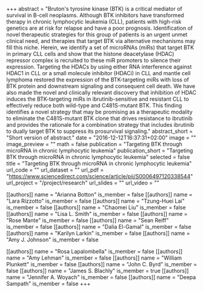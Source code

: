 +++
abstract = "Bruton's tyrosine kinase (BTK) is a critical mediator of survival in B-cell neoplasms. Although BTK inhibitors have transformed therapy in chronic lymphocytic leukemia (CLL), patients with high-risk genetics are at risk for relapse and have a poor prognosis. Identification of novel therapeutic strategies for this group of patients is an urgent unmet clinical need, and therapies that target BTK via alternative mechanisms may fill this niche. Herein, we identify a set of microRNAs (miRs) that target BTK in primary CLL cells and show that the histone deacetylase (HDAC) repressor complex is recruited to these miR promoters to silence their expression. Targeting the HDACs by using either RNA interference against HDAC1 in CLL or a small molecule inhibitor (HDACi) in CLL and mantle cell lymphoma restored the expression of the BTK-targeting miRs with loss of BTK protein and downstream signaling and consequent cell death. We have also made the novel and clinically relevant discovery that inhibition of HDAC induces the BTK-targeting miRs in ibrutinib-sensitive and resistant CLL to effectively reduce both wild-type and C481S-mutant BTK. This finding identifies a novel strategy that may be promising as a therapeutic modality to eliminate the C481S-mutant BTK clone that drives resistance to ibrutinib and provides the rationale for a combination strategy that includes ibrutinib to dually target BTK to suppress its prosurvival signaling."
abstract_short = "Short version of abstract."
date = "2016-12-12T16:37:31+02:00"
image = ""
image_preview = ""
math = false
publication = "Targeting BTK through microRNA in chronic lymphocytic leukemia"
publication_short = "Targeting BTK through microRNA in chronic lymphocytic leukemia"
selected = false
title = "Targeting BTK through microRNA in chronic lymphocytic leukemia"
url_code = ""
url_dataset = ""
url_pdf = "https://www.sciencedirect.com/science/article/pii/S0006497120338544"
url_project = "/project/research"
url_slides = ""
url_video = ""

[[authors]]
    name = "Arianna Botton"
    is_member = false
[[authors]]
    name = "Lara Rizzotto"
    is_member = false
[[authors]]
    name = "Tzung-Huei Lai"
    is_member = false
[[authors]]
    name = "Chaomei Liu"
    is_member = false
[[authors]]
    name = "Lisa L. Smith"
    is_member = false
[[authors]]
    name = "Rose Mante"
    is_member = false
[[authors]]
    name = "Sean Reiff"
    is_member = false
[[authors]]
    name = "Dalia El-Gamal"
    is_member = false
[[authors]]
    name = "Karilyn Larkin"
    is_member = false
[[authors]]
    name = "Amy J. Johnson"
    is_member = false

[[authors]]
    name = "Rosa Lapalombella"
    is_member = false
[[authors]]
    name = "Amy Lehman"
    is_member = false
[[authors]]
    name = "William Plunkett"
    is_member = false
[[authors]]
    name = "John C. Byrd"
    is_member = false
[[authors]]
    name = "James S. Blachly"
    is_member = true
[[authors]]
    name = "Jennifer A. Woyach"
    is_member = false
[[authors]]
    name = "Deepa Sampath"
    is_member = false
+++